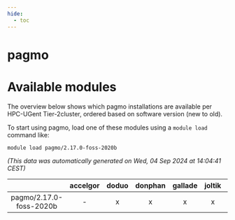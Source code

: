 ```yaml
---
hide:
  - toc
---
```


pagmo
=====

# Available modules


The overview below shows which pagmo installations are available per HPC-UGent Tier-2cluster, ordered based on software version (new to old).

To start using pagmo, load one of these modules using a `module load` command like:

```shell
module load pagmo/2.17.0-foss-2020b
```

*(This data was automatically generated on Wed, 04 Sep 2024 at 14:04:41 CEST)*  

| |accelgor|doduo|donphan|gallade|joltik|shinx|skitty|
| :---: | :---: | :---: | :---: | :---: | :---: | :---: | :---: |
|pagmo/2.17.0-foss-2020b|-|x|x|x|x|-|x|
